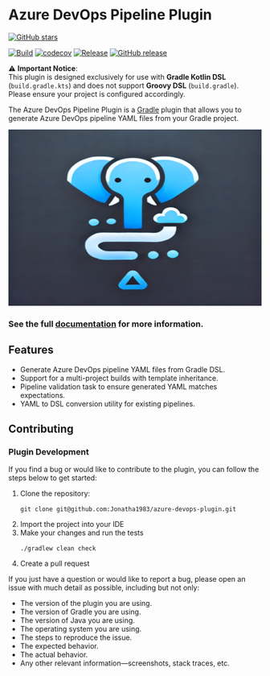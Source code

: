 # Azure DevOps Pipeline Plugin

[![GitHub stars](https://img.shields.io/github/stars/Jonatha1983/azure-devops-plugin?style=social)](https://github.com/Jonatha1983/azure-devops-plugin/stargazers)

[![Build](https://github.com/Jonatha1983/azure-devops-plugin/actions/workflows/build.yaml/badge.svg?branch=main)](https://github.com/Jonatha1983/azure-devops-plugin/actions/workflows/build.yaml)
[![codecov](https://codecov.io/gh/Jonatha1983/azure-devops-plugin/graph/badge.svg?token=7011WZ10IR)](https://codecov.io/gh/Jonatha1983/azure-devops-plugin)
[![Release](https://github.com/Jonatha1983/azure-devops-plugin/actions/workflows/release.yml/badge.svg)](https://github.com/Jonatha1983/azure-devops-plugin/actions/workflows/release.yml)
[![GitHub release](https://img.shields.io/github/v/release/Jonatha1983/azure-devops-plugin?label=Latest%20Release&style=flat-square&color=blue)](https://github.com/Jonatha1983/azure-devops-plugin/releases/latest)

⚠️ **Important Notice**:  
This plugin is designed exclusively for use with **Gradle Kotlin DSL** (`build.gradle.kts`) and does not support **Groovy DSL** (`build.gradle`). Please ensure your project is
configured accordingly.

The Azure DevOps Pipeline Plugin is a [Gradle](https://docs.gradle.org/current/userguide/userguide.html) plugin that
allows you to generate Azure DevOps pipeline YAML files from your Gradle project.

<img src=".idea/icon.png" alt="Azure DevOps Pipelines Plugin" style="width: 600px; height: 350px;" />

### See the full [documentation](https://jonatha1983.github.io/azure-devops-plugin/azure-devops-pipeline-plugin.html) for more information.

## Features

- Generate Azure DevOps pipeline YAML files from Gradle DSL.
- Support for a multi-project builds with template inheritance.
- Pipeline validation task to ensure generated YAML matches expectations.
- YAML to DSL conversion utility for existing pipelines.

## Contributing

### Plugin Development

If you find a bug or would like to contribute to the plugin, you can follow the steps below to get started:

1. Clone the repository:
    ```shell 
    git clone git@github.com:Jonatha1983/azure-devops-plugin.git
    ```
2. Import the project into your IDE
3. Make your changes and run the tests
    ```shell
    ./gradlew clean check
    ```
4. Create a pull request

If you just have a question or would like to report a bug, please open an issue with much detail as possible, including but not only:

- The version of the plugin you are using.
- The version of Gradle you are using.
- The version of Java you are using.
- The operating system you are using.
- The steps to reproduce the issue.
- The expected behavior.
- The actual behavior.
- Any other relevant information—screenshots, stack traces, etc.